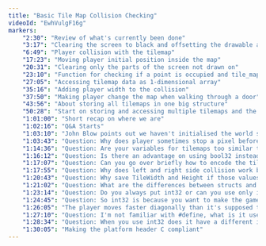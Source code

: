 ```yaml
---
title: "Basic Tile Map Collision Checking"
videoId: "EwhVulgF16g"
markers:
    "2:30": "Review of what's currently been done"
    "3:17": "Clearing the screen to black and offsetting the drawable area"
    "6:49": "Player collision with the tilemap"
    "17:23": "Moving player initial position inside the map"
    "20:31": "Clearing only the parts of the screen not drawn on"
    "23:10": "Function for checking if a point is occupied and tile_map struct"
    "27:05": "Accessing tilemap data as 1-dimensional array"
    "35:16": "Adding player width to the collision"
    "37:50": "Making player change the map when walking through a door"
    "43:56": "About storing all tilemaps in one big structure"
    "50:28": "Start on storing and accessing multiple tilemaps and the world struct"
    "1:01:00": "Short recap on where we are"
    "1:02:16": "Q&A Starts"
    "1:03:10": "John Blow points out we haven't initialised the world struct members"
    "1:03:43": "Question: Why does player sometimes stop a pixel before the wall?"
    "1:14:36": "Question: Are your variables for tilemaps too similar to each other or am I just easily confused?"
    "1:16:12": "Question: Is there an advantage on using bool32 instead of using bool 8-bit?"
    "1:17:07": "Question: Can you go over briefly how to encode the tile data in a single uint32?"
    "1:17:55": "Question: Why does left and right side collision work but not the top and bottom?"
    "1:20:43": "Question: Why save TileWidth and Height if those values never change?"
    "1:21:02": "Question: What are the differences between structs and classes?"
    "1:23:14": "Question: Do you always put int32 or can you use only int?"
    "1:24:45": "Question: So int32 is because you want to make the game for 32bit computers?"
    "1:26:05": "The player moves faster diagonally than it's supposed to. Are you planning on fixing that?"
    "1:27:10": "Question: I'm not familiar with #define, what is it used for?"
    "1:28:34": "Question: When you use int32 does it have a different influence on the code than normal ints?"
    "1:30:05": "Making the platform header C compliant"
---
```

